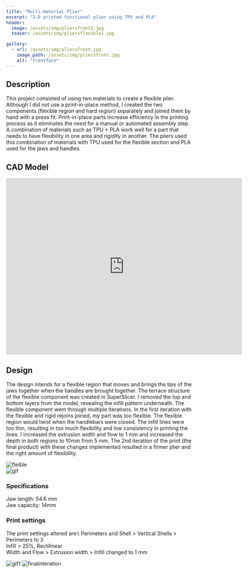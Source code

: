 ```yaml
---
title: "Multi-material Plier"
excerpt: "3-D printed functional plier using TPU and PLA" 
header:
  image: /assets/img/pliersfront1.jpg
  teaser: /assets/img/pliersflexible1.jpg

gallery:
  - url: /assets/img/pliersfront.jpg
    image_path: /assets/img/pliersfront.jpg
    alt: "frontface"
---
```


## Description
This project consisted of using two materials to create a flexible plier. Although I did not use a print-in-place method, I created the two components (flexible region and hard region) separately and joined them by hand with a press fit. Print-in-place parts increase efficiency in the printing process as it eliminates the need for a manual or automated assembly step. A combination of materials such as TPU + PLA work well for a part that needs to have flexibility in one area and rigidity in another. The pliers used this combination of materials with TPU used for the flexible section and PLA used for the jaws and handles. 

## CAD Model
<iframe src="https://vanderbilt643.autodesk360.com/shares/public/SH286ddQT78850c0d8a48658a79429332436?mode=embed" width="640" height="480" allowfullscreen="true" webkitallowfullscreen="true" mozallowfullscreen="true"  frameborder="0"></iframe>

## Design
The design intends for a flexible region that moves and brings the tips of the jaws together when the handles are brought together. The terrace structure of the flexible component was created in SuperSlicer. I removed the top and bottom layers from the model, revealing the infill pattern underneath. The flexible component went through multiple iterations. In the first iteration with the flexible and rigid rejoins joined, my part was too flexible. The flexible region would twist when the handlebars were closed. The infill lines were too thin, resulting in too much flexibility and low consistency in printing the lines. I increased the extrusion width and flow to 1 mm and increased the depth in both regions to 10mm from 5 mm. The 2nd iteration of the print (the final product) with these changes implemented resulted in a firmer plier and the right amount of flexibility. 

![fleible](/assets/img/pliersflexible1.jpg)\
![gif](/assets/img/pliersgif2.gif)

### Specifications
Jaw length: 54.6 mm\
Jaw capacity: 14mm

### Print settings
The print settings altered are:\ 
Perimeters and Shell > Vertical Shells > Perimeters to 3\
Infill > 25%, Rectilinear\
Width and Flow > Extrusion width > Infill changed to 1 mm 

![gif1](/assets/img/pliersgif.gif)
![finalinteration](/assets/img/pliersfront.jpg)

